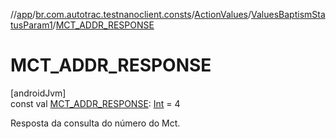 //[app](../../../../index.md)/[br.com.autotrac.testnanoclient.consts](../../index.md)/[ActionValues](../index.md)/[ValuesBaptismStatusParam1](index.md)/[MCT_ADDR_RESPONSE](-m-c-t_-a-d-d-r_-r-e-s-p-o-n-s-e.md)

# MCT_ADDR_RESPONSE

[androidJvm]\
const val [MCT_ADDR_RESPONSE](-m-c-t_-a-d-d-r_-r-e-s-p-o-n-s-e.md): [Int](https://kotlinlang.org/api/latest/jvm/stdlib/kotlin/-int/index.html) = 4

Resposta da consulta do número do Mct.

